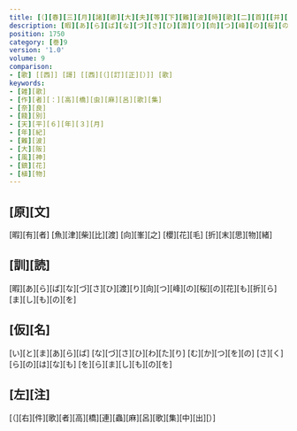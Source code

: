 ```yaml
---
title: [（][春][三][月][諸][卿][大][夫][等][下][難][波][時][歌][二][首][[并][短][歌]][）][反][歌]
description: [暇][あ][ら][ば][な][づ][さ][ひ][渡][り][向][つ][峰][の][桜][の][花][も][折][ら][ま][し][も][の][を]
position: 1750
category: [巻]9
version: '1.0'
volume: 9
comparison:
- [歌] [[西]] [謌] [[西][（][訂][正][）]] [歌]
keywords:
- [雑][歌]
- [作][者][：][高][橋][虫][麻][呂][歌][集]
- [奈][良]
- [餞][別]
- [天][平][６][年][３][月]
- [年][紀]
- [難][波]
- [大][阪]
- [風][神]
- [鎮][花]
- [植][物]
---
```


## [原][文]

[暇][有][者] [魚][津][柴][比][渡] [向][峯][之] [櫻][花][毛] [折][末][思][物][緒]

## [訓][読]

[暇][あ][ら][ば][な][づ][さ][ひ][渡][り][向][つ][峰][の][桜][の][花][も][折][ら][ま][し][も][の][を]

## [仮][名]

[い][と][ま][あ][ら][ば] [な][づ][さ][ひ][わ][た][り] [む][か][つ][を][の] [さ][く][ら][の][は][な][も] [を][ら][ま][し][も][の][を]

## [左][注]

[（][右][件][歌][者][高][橋][連][蟲][麻][呂][歌][集][中][出][）]
